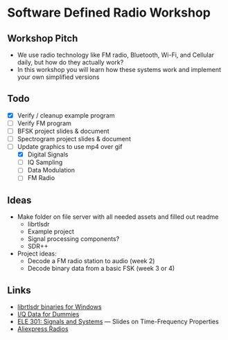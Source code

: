 # Software Defined Radio Workshop

## Workshop Pitch

- We use radio technology like FM radio, Bluetooth, Wi-Fi, and Cellular daily, but how do they actually work?
- In this workshop you will learn how these systems work and implement your own simplified versions

## Todo

- [x] Verify / cleanup example program
- [ ] Verify FM program
- [ ] BFSK project slides & document
- [ ] Spectrogram project slides & document
- [ ] Update graphics to use mp4 over gif
  - [x] Digital Signals
  - [ ] IQ Sampling
  - [ ] Data Modulation
  - [ ] FM Radio

## Ideas

- Make folder on file server with all needed assets and filled out readme
  - librtlsdr
  - Example project
  - Signal processing components?
  - SDR++
- Project ideas:
  - Decode a FM radio station to audio (week 2)
  - Decode binary data from a basic FSK (week 3 or 4)

## Links

- [librtlsdr binaries for Windows](https://ftp.osmocom.org/binaries/windows/rtl-sdr/)
- [I/Q Data for Dummies](http://whiteboard.ping.se/SDR/IQ)
- [ELE 301: Signals and Systems](https://www.princeton.edu/~cuff/ele301/files/lecture8_2.pdf) &mdash; Slides on Time-Frequency Properties
- [Aliexpress Radios](https://www.aliexpress.us/item/3256805615967211.html?pvid=4ecbce2d-8b05-4c66-8c7f-75855350fbc3&_t=gps-id%3ApcDetailTopMoreOtherSeller%2Cscm-url%3A1007.40050.354490.0%2Cpvid%3A4ecbce2d-8b05-4c66-8c7f-75855350fbc3%2Ctpp_buckets%3A668%232846%238114%231999&pdp_ext_f=%7B%22order%22%3A%2241%22%2C%22eval%22%3A%221%22%2C%22sceneId%22%3A%2230050%22%7D&pdp_npi=4%40dis!USD!19.35!9.68!!!140.72!70.36!%402101d9ee17394913408098168e7c24!12000034402210148!rec!US!!ABXZ&utparam-url=scene%3ApcDetailTopMoreOtherSeller%7Cquery_from%3A#nav-moretolove)
